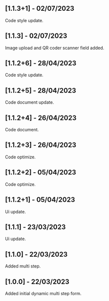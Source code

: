 ## [1.1.3+1] - 02/07/2023

Code style update.

## [1.1.3] - 02/07/2023

Image upload and QR coder scanner field added.

## [1.1.2+6] - 28/04/2023

Code style update.

## [1.1.2+5] - 28/04/2023

Code document update.

## [1.1.2+4] - 26/04/2023

Code document.

## [1.1.2+3] - 26/04/2023

Code optimize.

## [1.1.2+2] - 05/04/2023

Code optimize.

## [1.1.2+1] - 05/04/2023

Ui update.

## [1.1.1] - 23/03/2023

Ui update.

## [1.1.0] - 22/03/2023

Added multi step.

## [1.0.0] - 22/03/2023

Added initial dynamic multi step form.

